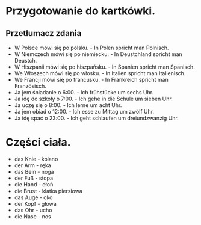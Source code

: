 # Przygotowanie do kartkówki.
## Przetłumacz zdania
- W Polsce mówi się po polsku. - In Polen spricht man Polnisch.
- W Niemczech mówi się po niemiecku. - In Deustchland spricht man Deustch.
- W Hiszpanii mówi się po hiszpańsku. - In Spanien spricht man Spanisch.
- We Włoszech mówi się po włosku. - In Italien spricht man Italienisch.
- We Francji mówi się po francusku. - In Frankreich spricht man Französisch.
- Ja jem śniadanie o 6:00. - Ich frühstücke um sechs Uhr.
- Ja idę do szkoły o 7:00. - Ich gehe in die Schule um sieben Uhr.
- Ja uczę się o 8:00. - Ich lerne um acht Uhr.
- Ja jem obiad o 12:00. - Ich esse zu Mittag um zwölf Uhr.
- Ja idę spać o 23:00. - Ich geht schlaufen um dreiundzwanzig Uhr.
# Części ciała.
- das Knie - kolano
- der Arm - ręka
- das Bein - noga
- der Fuß - stopa
- die Hand - dłoń
- die Brust - klatka piersiowa
- das Auge - oko
- der Kopf - głowa
- das Ohr - ucho
- die Nase - nos
